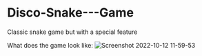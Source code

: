 # Disco-Snake---Game
Classic snake game but with a special feature

What does the game look like:
![Screenshot 2022-10-12 11-59-53](https://user-images.githubusercontent.com/113987919/195315077-f8e901df-f07b-4931-b588-dceaa5119bc4.jpg)
